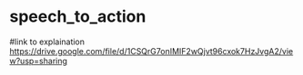 # speech_to_action

#link to explaination
https://drive.google.com/file/d/1CSQrG7onIMIF2wQjvt96cxok7HzJvgA2/view?usp=sharing

